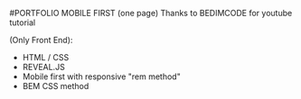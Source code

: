 #PORTFOLIO MOBILE FIRST (one page)
Thanks to BEDIMCODE for youtube tutorial

(Only Front End):

- HTML / CSS
- REVEAL.JS
- Mobile first with responsive "rem method"
- BEM CSS method